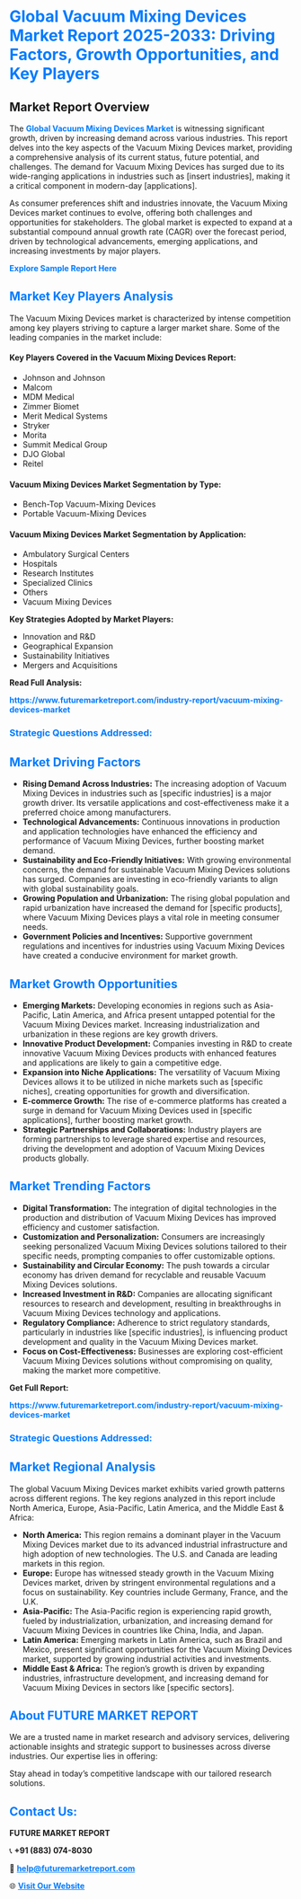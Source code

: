 <h1 style="color: #007BFF;">Global Vacuum Mixing Devices Market Report 2025-2033: Driving Factors, Growth Opportunities, and Key Players</h1>

<section id="overview">
<h2>Market Report Overview</h2>
<p>The <a href="https://www.futuremarketreport.com/industry-report/vacuum-mixing-devices-market" style="color: #007BFF; text-decoration: none;"><strong>Global Vacuum Mixing Devices Market</strong></a> is witnessing significant growth, driven by increasing demand across various industries. This report delves into the key aspects of the Vacuum Mixing Devices market, providing a comprehensive analysis of its current status, future potential, and challenges. The demand for Vacuum Mixing Devices has surged due to its wide-ranging applications in industries such as [insert industries], making it a critical component in modern-day [applications].</p>
<p>As consumer preferences shift and industries innovate, the Vacuum Mixing Devices market continues to evolve, offering both challenges and opportunities for stakeholders. The global market is expected to expand at a substantial compound annual growth rate (CAGR) over the forecast period, driven by technological advancements, emerging applications, and increasing investments by major players.</p>
</section>

<section id="overview">
<p><a href="https://www.futuremarketreport.com/request-sample/reportId=111350" style="color: #007BFF; text-decoration: none;"><strong>Explore Sample Report Here</strong></a></p>
</section>

<section id="key-players">
<h2 style="color: #007BFF;">Market Key Players Analysis</h2>
<p>The Vacuum Mixing Devices market is characterized by intense competition among key players striving to capture a larger market share. Some of the leading companies in the market include:</p>
<h4>Key Players Covered in the Vacuum Mixing Devices Report:</h4>
<ul><li>Johnson and Johnson</li><li>Malcom</li><li>MDM Medical</li><li>Zimmer Biomet</li><li>Merit Medical Systems</li><li>Stryker</li><li>Morita</li><li>Summit Medical Group</li><li>DJO Global</li><li>Reitel</li></ul>
<h4>Vacuum Mixing Devices Market Segmentation by Type:</h4>
<ul><li>Bench-Top Vacuum-Mixing Devices</li><li>Portable Vacuum-Mixing Devices</li></ul>

<h4>Vacuum Mixing Devices Market Segmentation by Application:</h4>
<ul><li>Ambulatory Surgical Centers</li><li>Hospitals</li><li>Research Institutes</li><li>Specialized Clinics</li><li>Others</li><li>Vacuum Mixing Devices</li></ul>
<p><strong>Key Strategies Adopted by Market Players:</strong></p>
<ul>
<li>Innovation and R&D</li>
<li>Geographical Expansion</li>
<li>Sustainability Initiatives</li>
<li>Mergers and Acquisitions</li>
</ul>
</section>

<section>
<p><strong>Read Full Analysis: </strong></p><a href="https://www.futuremarketreport.com/industry-report/vacuum-mixing-devices-market" style="color: #007BFF; text-decoration: none;"><strong>https://www.futuremarketreport.com/industry-report/vacuum-mixing-devices-market</strong></a>
<h3 style="color: #007BFF;">Strategic Questions Addressed:</h3>
</section>

<section id="driving-factors">
<h2 style="color: #007BFF;">Market Driving Factors</h2>
<ul>
<li><strong>Rising Demand Across Industries:</strong> The increasing adoption of Vacuum Mixing Devices in industries such as [specific industries] is a major growth driver. Its versatile applications and cost-effectiveness make it a preferred choice among manufacturers.</li>
<li><strong>Technological Advancements:</strong> Continuous innovations in production and application technologies have enhanced the efficiency and performance of Vacuum Mixing Devices, further boosting market demand.</li>
<li><strong>Sustainability and Eco-Friendly Initiatives:</strong> With growing environmental concerns, the demand for sustainable Vacuum Mixing Devices solutions has surged. Companies are investing in eco-friendly variants to align with global sustainability goals.</li>
<li><strong>Growing Population and Urbanization:</strong> The rising global population and rapid urbanization have increased the demand for [specific products], where Vacuum Mixing Devices plays a vital role in meeting consumer needs.</li>
<li><strong>Government Policies and Incentives:</strong> Supportive government regulations and incentives for industries using Vacuum Mixing Devices have created a conducive environment for market growth.</li>
</ul>
</section>

<section id="growth-opportunities">
<h2 style="color: #007BFF;">Market Growth Opportunities</h2>
<ul>
<li><strong>Emerging Markets:</strong> Developing economies in regions such as Asia-Pacific, Latin America, and Africa present untapped potential for the Vacuum Mixing Devices market. Increasing industrialization and urbanization in these regions are key growth drivers.</li>
<li><strong>Innovative Product Development:</strong> Companies investing in R&D to create innovative Vacuum Mixing Devices products with enhanced features and applications are likely to gain a competitive edge.</li>
<li><strong>Expansion into Niche Applications:</strong> The versatility of Vacuum Mixing Devices allows it to be utilized in niche markets such as [specific niches], creating opportunities for growth and diversification.</li>
<li><strong>E-commerce Growth:</strong> The rise of e-commerce platforms has created a surge in demand for Vacuum Mixing Devices used in [specific applications], further boosting market growth.</li>
<li><strong>Strategic Partnerships and Collaborations:</strong> Industry players are forming partnerships to leverage shared expertise and resources, driving the development and adoption of Vacuum Mixing Devices products globally.</li>
</ul>
</section>

<section id="trending-factors">
<h2 style="color: #007BFF;">Market Trending Factors</h2>
<ul>
<li><strong>Digital Transformation:</strong> The integration of digital technologies in the production and distribution of Vacuum Mixing Devices has improved efficiency and customer satisfaction.</li>
<li><strong>Customization and Personalization:</strong> Consumers are increasingly seeking personalized Vacuum Mixing Devices solutions tailored to their specific needs, prompting companies to offer customizable options.</li>
<li><strong>Sustainability and Circular Economy:</strong> The push towards a circular economy has driven demand for recyclable and reusable Vacuum Mixing Devices solutions.</li>
<li><strong>Increased Investment in R&D:</strong> Companies are allocating significant resources to research and development, resulting in breakthroughs in Vacuum Mixing Devices technology and applications.</li>
<li><strong>Regulatory Compliance:</strong> Adherence to strict regulatory standards, particularly in industries like [specific industries], is influencing product development and quality in the Vacuum Mixing Devices market.</li>
<li><strong>Focus on Cost-Effectiveness:</strong> Businesses are exploring cost-efficient Vacuum Mixing Devices solutions without compromising on quality, making the market more competitive.</li>
</ul>
</section>

<section>
<p><strong>Get Full Report: </strong></p><a href="https://www.futuremarketreport.com/industry-report/vacuum-mixing-devices-market" style="color: #007BFF; text-decoration: none;"><strong>https://www.futuremarketreport.com/industry-report/vacuum-mixing-devices-market</strong></a>
<h3 style="color: #007BFF;">Strategic Questions Addressed:</h3>
</section>


<section id="regional-analysis">
<h2 style="color: #007BFF;">Market Regional Analysis</h2>
<p>The global Vacuum Mixing Devices market exhibits varied growth patterns across different regions. The key regions analyzed in this report include North America, Europe, Asia-Pacific, Latin America, and the Middle East & Africa:</p>
<ul>
<li><strong>North America:</strong> This region remains a dominant player in the Vacuum Mixing Devices market due to its advanced industrial infrastructure and high adoption of new technologies. The U.S. and Canada are leading markets in this region.</li>
<li><strong>Europe:</strong> Europe has witnessed steady growth in the Vacuum Mixing Devices market, driven by stringent environmental regulations and a focus on sustainability. Key countries include Germany, France, and the U.K.</li>
<li><strong>Asia-Pacific:</strong> The Asia-Pacific region is experiencing rapid growth, fueled by industrialization, urbanization, and increasing demand for Vacuum Mixing Devices in countries like China, India, and Japan.</li>
<li><strong>Latin America:</strong> Emerging markets in Latin America, such as Brazil and Mexico, present significant opportunities for the Vacuum Mixing Devices market, supported by growing industrial activities and investments.</li>
<li><strong>Middle East & Africa:</strong> The region’s growth is driven by expanding industries, infrastructure development, and increasing demand for Vacuum Mixing Devices in sectors like [specific sectors].</li>
</ul>
</section>

<footer>
<h2 style="color: #007BFF;">About FUTURE MARKET REPORT</h2>
<p>We are a trusted name in market research and advisory services, delivering actionable insights and strategic support to businesses across diverse industries. Our expertise lies in offering:</p>

<p>Stay ahead in today’s competitive landscape with our tailored research solutions.</p>

<h2 style="color: #007BFF;">Contact Us:</h2>
<p><strong>FUTURE MARKET REPORT</strong></p>
<p>📞 <strong>+91 (883) 074-8030</strong></p>
<p>📧 <strong><a href="mailto:help@futuremarketreport.com" style="color: #007BFF;">help@futuremarketreport.com</a></strong></p>
<p>🌐 <strong><a href="https://www.futuremarketreport.com/" style="color: #007BFF;">Visit Our Website</a></strong></p>
</footer>